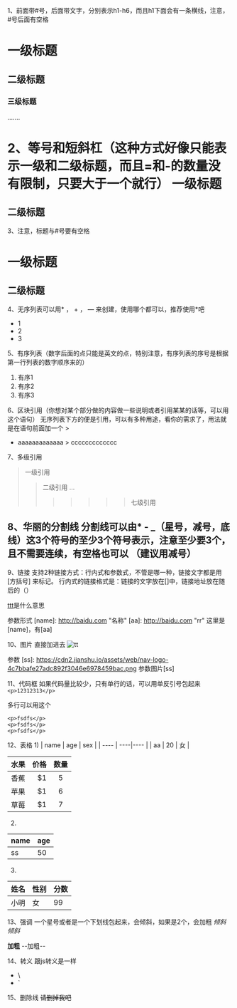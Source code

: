 1、前面带#号，后面带文字，分别表示h1-h6，而且h1下面会有一条横线，注意，#号后面有空格
# 一级标题
## 二级标题
### 三级标题
.......


2、等号和短斜杠（这种方式好像只能表示一级和二级标题，而且=和-的数量没有限制，只要大于一个就行）
一级标题
===========
二级标题
---------------


3、注意，标题与#号要有空格
#  一级标题 #
##  二级标题 ##



4、无序列表可以用* ， + ， — 来创建，使用哪个都可以，推荐使用*吧
* 1
* 2
* 3


5、有序列表（数字后面的点只能是英文的点，特别注意，有序列表的序号是根据第一行列表的数字顺序来的）
1. 有序1
2. 有序2
3. 有序3



6、区块引用（你想对某个部分做的内容做一些说明或者引用某某的话等，可以用这个语句）
无序列表下方的便是引用，可以有多种用途，看你的需求了，用法就是在语句前面加一个 >
* aaaaaaaaaaaaa > ccccccccccccc


7、多级引用
> 一级引用
>> 二级引用
...
>>>>>>> 七级引用



8、华丽的分割线
分割线可以由* - _（星号，减号，底线）这3个符号的至少3个符号表示，注意至少要3个，且不需要连续，有空格也可以
（建议用减号）
-------


9、链接
支持2种链接方式：行内式和参数式，不管是哪一种，链接文字都是用 [方括号] 来标记。
行内式的链接格式是：链接的文字放在[]中，链接地址放在随后的（）

[ttt](http://baidu.com)是什么意思


参数形式
[name]: http://baidu.com "名称"
[aa]: http://baidu.com "rr"
这里是[name]，有[aa]


10、图片
直接加进去
![tt](https://cdn2.jianshu.io/assets/web/nav-logo-4c7bbafe27adc892f3046e6978459bac.png)

参数
[ss]: https://cdn2.jianshu.io/assets/web/nav-logo-4c7bbafe27adc892f3046e6978459bac.png
参数图片[ss]



11、代码框
如果代码量比较少，只有单行的话，可以用单反引号包起来
`<p>12312313</p>`

多行可以用这个
```注释注释注释
<p>fsdfs</p>
<p>fsdfs</p>
<p>fsdfs</p>
```


12、表格
1)
| name | age | sex |
| ---- | ----|---- |
| aa | 20 | 女 |

| 水果        | 价格    |  数量  |
| --------   | -----:   | :----: |
| 香蕉        | $1      |   5    |
| 苹果        | $1      |   6    |
| 草莓        | $1      |   7    |


2)
name | age
------| ---------
ss | 50

3)
姓名|性别|分数
-|-|-
小明|女|99




13、强调
一个星号或者是一个下划线包起来，会倾斜，如果是2个，会加粗
*倾斜*
_倾斜_

**加粗**
--加粗--



14、转义
跟js转义是一样
* \\
* \`


15、删除线
~~请删掉我吧~~
